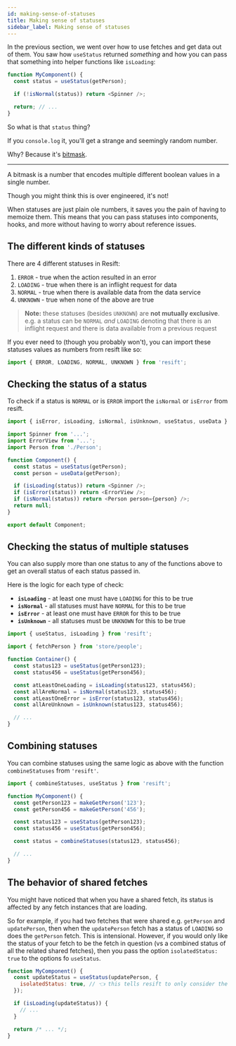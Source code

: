 ```yaml
---
id: making-sense-of-statuses
title: Making sense of statuses
sidebar_label: Making sense of statuses
---
```


In the previous section, we went over how to use fetches and get data out of them. You saw how `useStatus` returned _something_ and how you can pass that something into helper functions like `isLoading`:

```js
function MyComponent() {
  const status = useStatus(getPerson);

  if (!isNormal(status)) return <Spinner />;

  return; // ...
}
```

So what is that `status` thing?

If you `console.log` it, you'll get a strange and seemingly random number.

Why? Because it's [bitmask](https://dev.to/somedood/bitmasks-a-very-esoteric-and-impractical-way-of-managing-booleans-1hlf).

---

A bitmask is a number that encodes multiple different boolean values in a single number.

Though you might think this is over engineered, it's not!

When statuses are just plain ole numbers, it saves you the pain of having to memoize them. This means that you can pass statuses into components, hooks, and more without having to worry about reference issues.

## The different kinds of statuses

There are 4 different statuses in Resift:

1. `ERROR` - true when the action resulted in an error
2. `LOADING` - true when there is an inflight request for data
3. `NORMAL` - true when there is available data from the data service
4. `UNKNOWN` - true when none of the above are true

> **Note:** these statuses (besides `UNKNOWN`) are **not mutually exclusive**. e.g. a status can be `NORMAL` _and_ `LOADING` denoting that there is an inflight request and there is data available from a previous request

If you ever need to (though you probably won't), you can import these statuses values as numbers from resift like so:

```js
import { ERROR, LOADING, NORMAL, UNKNOWN } from 'resift';
```

## Checking the status of a status

To check if a status is `NORMAL` or is `ERROR` import the `isNormal` or `isError` from resift.

```js
import { isError, isLoading, isNormal, isUnknown, useStatus, useData } from 'resift';

import Spinner from '...';
import ErrorView from '...';
import Person from './Person';

function Component() {
  const status = useStatus(getPerson);
  const person = useData(getPerson);

  if (isLoading(status)) return <Spinner />;
  if (isError(status)) return <ErrorView />;
  if (isNormal(status)) return <Person person={person} />;
  return null;
}

export default Component;
```

## Checking the status of multiple statuses

You can also supply more than one status to any of the functions above to get an overall status of each status passed in.

Here is the logic for each type of check:

- **`isLoading`** - at least one must have `LOADING` for this to be true
- **`isNormal`** - all statuses must have `NORMAL` for this to be true
- **`isError`** - at least one must have `ERROR` for this to be true
- **`isUnknown`** - all statuses must be `UNKNOWN` for this to be true

```js
import { useStatus, isLoading } from 'resift';

import { fetchPerson } from 'store/people';

function Container() {
  const status123 = useStatus(getPerson123);
  const status456 = useStatus(getPerson456);

  const atLeastOneLoading = isLoading(status123, status456);
  const allAreNormal = isNormal(status123, status456);
  const atLeastOneError = isError(status123, status456);
  const allAreUnknown = isUnknown(status123, status456);

  // ...
}
```

## Combining statuses

You can combine statuses using the same logic as above with the function `combineStatuses` from `'resift'`.

```js
import { combineStatuses, useStatus } from 'resift';

function MyComponent() {
  const getPerson123 = makeGetPerson('123');
  const getPerson456 = makeGetPerson('456');

  const status123 = useStatus(getPerson123);
  const status456 = useStatus(getPerson456);

  const status = combineStatuses(status123, status456);

  // ...
}
```

## The behavior of shared fetches

You might have noticed that when you have a shared fetch, its status is affected by any fetch instances that are loading.

So for example, if you had two fetches that were shared e.g. `getPerson` and `updatePerson`, then when the `updatePerson` fetch has a status of `LOADING` so does the `getPerson` fetch. This is intensional. However, if you would only like the status of your fetch to be the fetch in question (vs a combined status of all the related shared fetches), then you pass the option `isolatedStatus: true` to the options fo `useStatus`.

```js
function MyComponent() {
  const updateStatus = useStatus(updatePerson, {
    isolatedStatus: true, // 👈 this tells resift to only consider the status of `updatePerson`
  });

  if (isLoading(updateStatus)) {
    // ...
  }

  return /* ... */;
}
```
